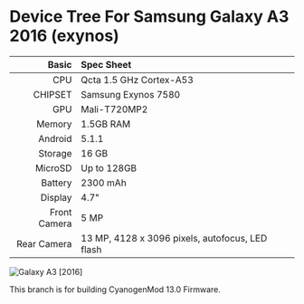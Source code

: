 Device Tree For Samsung Galaxy A3 2016 (exynos) 
===================================== 

Basic   | Spec Sheet
-------:|:-------------------------
CPU     | Qcta 1.5 GHz Cortex-A53
CHIPSET | Samsung Exynos 7580
GPU     | Mali-T720MP2
Memory  | 1.5GB RAM
Android | 5.1.1
Storage | 16 GB
MicroSD | Up to 128GB
Battery | 2300 mAh
Display | 4.7"
Front Camera  | 5 MP
Rear Camera  | 13 MP,  4128 x 3096 pixels, autofocus, LED flash


![Galaxy A3 [2016]](http://cdn2.gsmarena.com/vv/pics/samsung/samsung-galaxy-a3-2016-1.jpg "Galaxy A3 [2016]")

This branch is for building CyanogenMod 13.0 Firmware.


